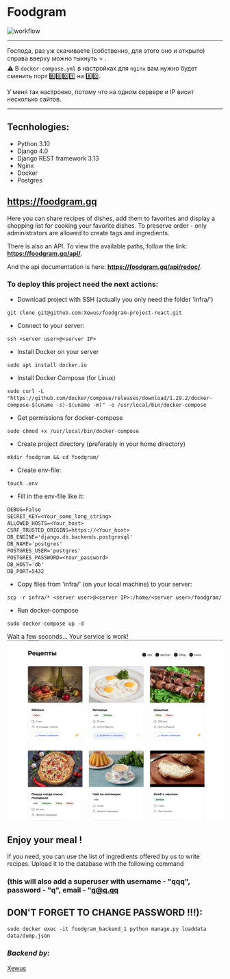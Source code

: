 # Foodgram

![workflow](https://github.com/Xewus/Foodgram/actions/workflows/main.yml/badge.svg)

***
Господа, раз уж скачиваете (собственно, для этого оно и открыто) справа вверху можно тыкнуть :star: .  
:warning: В `docker-compose.yml` в настройках для `nginx` вам нужно будет сменить порт :eight::zero::zero::one: на :eight::zero:.

У меня так настроено, потому что на одном сервере и IP висит несколько сайтов.
***

## Tecnhologies:
- Python 3.10
- Django 4.0
- Django REST framework 3.13
- Nginx
- Docker
- Postgres


## https://foodgram.gq


Here you can share recipes of dishes, add them to favorites and display a shopping list for cooking your favorite dishes.
To preserve order - only administrators are allowed to create tags and ingredients.

There is also an API. To view the available paths, follow the link: **https://foodgram.gq/api/**.

And the api documentation is here: **https://foodgram.gq/api/redoc/**.

### To deploy this project need the next actions:
- Download project with SSH (actually you only need the folder 'infra/')
```
git clone git@github.com:Xewus/foodgram-project-react.git
```
- Connect to your server:
```
ssh <server user>@<server IP>
```
- Install Docker on your server
```
sudo apt install docker.io
```
- Install Docker Compose (for Linux)
```
sudo curl -L "https://github.com/docker/compose/releases/download/1.29.2/docker-compose-$(uname -s)-$(uname -m)" -o /usr/local/bin/docker-compose
```
- Get permissions for docker-compose
```
sudo chmod +x /usr/local/bin/docker-compose
```
- Create project directory (preferably in your home directory)
```
mkdir foodgram && cd foodgram/
```
- Create env-file:
```
touch .env
```
- Fill in the env-file like it:
```
DEBUG=False
SECRET_KEY=<Your_some_long_string>
ALLOWED_HOSTS=<Your_host>
CSRF_TRUSTED_ORIGINS=https://<Your_host>
DB_ENGINE='django.db.backends.postgresql'
DB_NAME='postgres'
POSTGRES_USER='postgres'
POSTGRES_PASSWORD=<Your_password>
DB_HOST='db'
DB_PORT=5432
```
- Copy files from 'infra/' (on your local machine) to your server:
```
scp -r infra/* <server user>@<server IP>:/home/<server user>/foodgram/
```
- Run docker-compose
```
sudo docker-compose up -d
```
Wait a few seconds...
Your service is work!
![Иллюстрация к проекту](https://github.com/Xewus/Foodgram/blob/master/screen.png)

## Enjoy your meal !

If you need, you can use the list of ingredients offered by us to write
recipes.
Upload it to the database with the following command 
### (this will also add a superuser with username - "qqq", password - "q", email - "q@q.qq
## DON'T FORGET TO CHANGE PASSWORD !!!):
```
sudo docker exec -it foodgram_backend_1 python manage.py loaddata data/dump.json
```

### *Backend by:*
[Xewus](https://github.com/Xewus)
